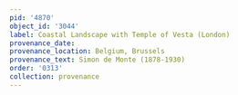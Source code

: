 ```yaml
---
pid: '4870'
object_id: '3044'
label: Coastal Landscape with Temple of Vesta (London)
provenance_date:
provenance_location: Belgium, Brussels
provenance_text: Simon de Monte (1878-1930)
order: '0313'
collection: provenance
---
```

